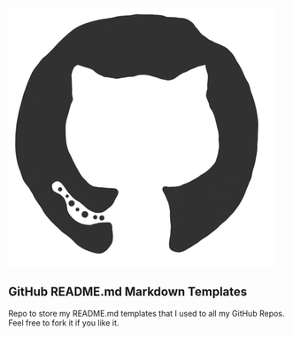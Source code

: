 ![Header](/md_assets/octocat.gif)
## GitHub README.md Markdown Templates
Repo to store my README.md templates that I used to all my GitHub Repos. Feel free to fork it if you like it.